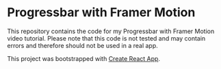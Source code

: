 # Progressbar with Framer Motion
This repository contains the code for my Progressbar with Framer Motion video tutorial. Please note that this code is not tested and may contain errors and therefore should not be used in a real app.

This project was bootstrapped with [Create React App](https://github.com/facebook/create-react-app).
